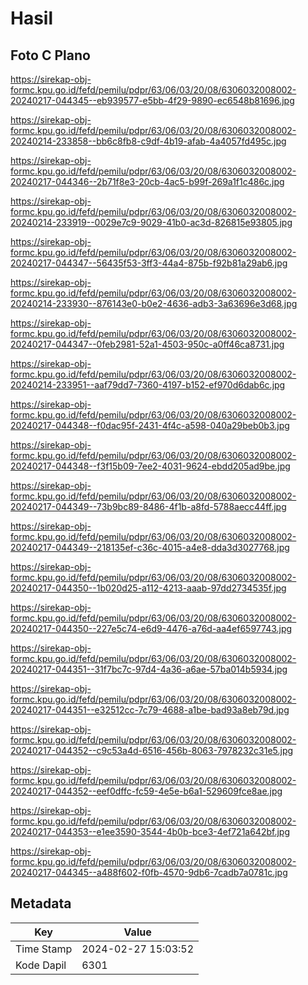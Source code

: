# Hasil

## Foto C Plano

https://sirekap-obj-formc.kpu.go.id/fefd/pemilu/pdpr/63/06/03/20/08/6306032008002-20240217-044345--eb939577-e5bb-4f29-9890-ec6548b81696.jpg

https://sirekap-obj-formc.kpu.go.id/fefd/pemilu/pdpr/63/06/03/20/08/6306032008002-20240214-233858--bb6c8fb8-c9df-4b19-afab-4a4057fd495c.jpg

https://sirekap-obj-formc.kpu.go.id/fefd/pemilu/pdpr/63/06/03/20/08/6306032008002-20240217-044346--2b71f8e3-20cb-4ac5-b99f-269a1f1c486c.jpg

https://sirekap-obj-formc.kpu.go.id/fefd/pemilu/pdpr/63/06/03/20/08/6306032008002-20240214-233919--0029e7c9-9029-41b0-ac3d-826815e93805.jpg

https://sirekap-obj-formc.kpu.go.id/fefd/pemilu/pdpr/63/06/03/20/08/6306032008002-20240217-044347--56435f53-3ff3-44a4-875b-f92b81a29ab6.jpg

https://sirekap-obj-formc.kpu.go.id/fefd/pemilu/pdpr/63/06/03/20/08/6306032008002-20240214-233930--876143e0-b0e2-4636-adb3-3a63696e3d68.jpg

https://sirekap-obj-formc.kpu.go.id/fefd/pemilu/pdpr/63/06/03/20/08/6306032008002-20240217-044347--0feb2981-52a1-4503-950c-a0ff46ca8731.jpg

https://sirekap-obj-formc.kpu.go.id/fefd/pemilu/pdpr/63/06/03/20/08/6306032008002-20240214-233951--aaf79dd7-7360-4197-b152-ef970d6dab6c.jpg

https://sirekap-obj-formc.kpu.go.id/fefd/pemilu/pdpr/63/06/03/20/08/6306032008002-20240217-044348--f0dac95f-2431-4f4c-a598-040a29beb0b3.jpg

https://sirekap-obj-formc.kpu.go.id/fefd/pemilu/pdpr/63/06/03/20/08/6306032008002-20240217-044348--f3f15b09-7ee2-4031-9624-ebdd205ad9be.jpg

https://sirekap-obj-formc.kpu.go.id/fefd/pemilu/pdpr/63/06/03/20/08/6306032008002-20240217-044349--73b9bc89-8486-4f1b-a8fd-5788aecc44ff.jpg

https://sirekap-obj-formc.kpu.go.id/fefd/pemilu/pdpr/63/06/03/20/08/6306032008002-20240217-044349--218135ef-c36c-4015-a4e8-dda3d3027768.jpg

https://sirekap-obj-formc.kpu.go.id/fefd/pemilu/pdpr/63/06/03/20/08/6306032008002-20240217-044350--1b020d25-a112-4213-aaab-97dd2734535f.jpg

https://sirekap-obj-formc.kpu.go.id/fefd/pemilu/pdpr/63/06/03/20/08/6306032008002-20240217-044350--227e5c74-e6d9-4476-a76d-aa4ef6597743.jpg

https://sirekap-obj-formc.kpu.go.id/fefd/pemilu/pdpr/63/06/03/20/08/6306032008002-20240217-044351--31f7bc7c-97d4-4a36-a6ae-57ba014b5934.jpg

https://sirekap-obj-formc.kpu.go.id/fefd/pemilu/pdpr/63/06/03/20/08/6306032008002-20240217-044351--e32512cc-7c79-4688-a1be-bad93a8eb79d.jpg

https://sirekap-obj-formc.kpu.go.id/fefd/pemilu/pdpr/63/06/03/20/08/6306032008002-20240217-044352--c9c53a4d-6516-456b-8063-7978232c31e5.jpg

https://sirekap-obj-formc.kpu.go.id/fefd/pemilu/pdpr/63/06/03/20/08/6306032008002-20240217-044352--eef0dffc-fc59-4e5e-b6a1-529609fce8ae.jpg

https://sirekap-obj-formc.kpu.go.id/fefd/pemilu/pdpr/63/06/03/20/08/6306032008002-20240217-044353--e1ee3590-3544-4b0b-bce3-4ef721a642bf.jpg

https://sirekap-obj-formc.kpu.go.id/fefd/pemilu/pdpr/63/06/03/20/08/6306032008002-20240217-044345--a488f602-f0fb-4570-9db6-7cadb7a0781c.jpg


## Metadata

| Key        | Value               |
| ---------- | ------------------- |
| Time Stamp | 2024-02-27 15:03:52 |
| Kode Dapil | 6301                |



